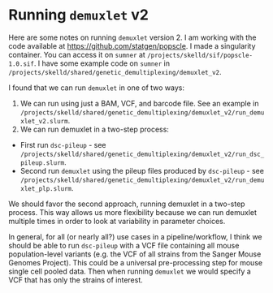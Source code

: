 # Running `demuxlet` v2

Here are some notes on running `demuxlet` version 2.
I am working with the code available at https://github.com/statgen/popscle. 
I made a singularity container. You can access it on `sumner` at 
`/projects/skelld/sif/popscle-1.0.sif`. I have some example code on 
`sumner` in `/projects/skelld/shared/genetic_demultiplexing/demuxlet_v2`.

I found that we can run `demuxlet` in one of two ways:

 1. We can run using just a BAM, VCF, and barcode file.
    See an example in `/projects/skelld/shared/genetic_demultiplexing/demuxlet_v2/run_demuxlet_v2.slurm`.
 2. We can run demuxlet in a two-step process:
   * First run `dsc-pileup` - see `/projects/skelld/shared/genetic_demultiplexing/demuxlet_v2/run_dsc_pileup.slurm`.
   * Second run `demuxlet` using the pileup files produced by `dsc-pileup` - see `/projects/skelld/shared/genetic_demultiplexing/demuxlet_v2/run_demuxlet_plp.slurm`.

We should favor the second approach, running demuxlet in a two-step process. 
This way allows us more flexibility because we can run demuxlet multiple 
times in order to look at variability in parameter choices.

In general, for all (or nearly all?) use cases in a pipeline/workflow,
I think we should be able to run `dsc-pileup` with a VCF file
containing all mouse population-level variants (e.g. the VCF of all strains
from the Sanger Mouse Genomes Project). This could be a universal 
pre-processing step for mouse single cell pooled data.
Then when running `demuxlet` we
would specify a VCF that has only the strains of interest.
